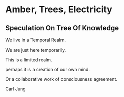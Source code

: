 # Amber, Trees, Electricity
## Speculation On Tree Of Knowledge

We live in a Temporal Realm.

We are just here temporarily.

This is a limited realm.

perhaps it is a creation of our own mind.

Or a collaborative work of consciousness agreement.

Carl Jung

